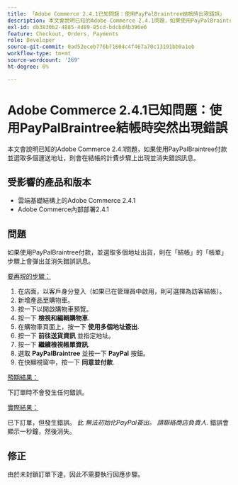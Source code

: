 ```yaml
---
title: 「Adobe Commerce 2.4.1已知問題：使用PayPalBraintree結帳時出現錯誤」
description: 本文會說明已知的Adobe Commerce 2.4.1問題，如果使用PayPalBraintree付款並選取多個運送地址，則會在結帳的計費步驟上出現並消失錯誤訊息。
exl-id: db3830b2-4885-4d89-85cd-bdcbd4b396e6
feature: Checkout, Orders, Payments
role: Developer
source-git-commit: 0ad52eceb776b71604c4f467a70c13191bb9a1eb
workflow-type: tm+mt
source-wordcount: '269'
ht-degree: 0%

---
```


# Adobe Commerce 2.4.1已知問題：使用PayPalBraintree結帳時突然出現錯誤

本文會說明已知的Adobe Commerce 2.4.1問題，如果使用PayPalBraintree付款並選取多個運送地址，則會在結帳的計費步驟上出現並消失錯誤訊息。

## 受影響的產品和版本

* 雲端基礎結構上的Adobe Commerce 2.4.1
* Adobe Commerce內部部署2.4.1

## 問題

如果使用PayPalBraintree付款，並選取多個地址出貨，則在「結帳」的「帳單」步驟上會彈出並消失錯誤訊息。

<u>要再現的步驟：</u>

1. 在店面，以客戶身分登入（如果已在管理員中啟用，則可選擇為訪客結帳）。
1. 新增產品至購物車。
1. 按一下以開啟購物車預覽。
1. 按一下 **檢視和編輯購物車**.
1. 在購物車頁面上，按一下 **使用多個地址簽出**.
1. 按一下 **前往送貨資訊** 並指定地址。
1. 按一下 **繼續檢視帳單資訊**.
1. 選取 **PayPalBraintree** 並按一下 **PayPal** 按鈕。
1. 在快顯視窗中，按一下 **同意並付款**.

<u>預期結果：</u>

下訂單時不會發生任何錯誤。

<u>實際結果：</u>

已下訂單，但發生錯誤。 此 *無法初始化PayPal簽出。 請聯絡商店負責人*.  錯誤會顯示一秒鐘，然後消失。

## 修正

由於未封鎖訂單下達，因此不需要執行因應步驟。
